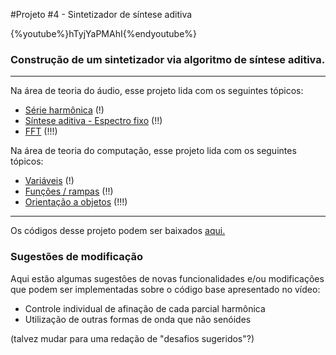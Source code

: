 #Projeto #4 - Sintetizador de síntese aditiva

{%youtube%}hTyjYaPMAhI{%endyoutube%}

### Construção de um sintetizador via algoritmo de síntese aditiva.

---
Na área de teoria do áudio, esse projeto lida com os seguintes tópicos:

* [Série harmônica](audio_relacaoFormaOndaSerHarm.md) (!)
* [Síntese aditiva - Espectro fixo](audio_aditiva_espcFixo.md) (!!)
* [FFT](audio_dft.md) (!!!)
<p>

Na área de teoria do computação, esse projeto lida com os seguintes tópicos:

* [Variáveis](prog_variaveis.md) (!)
* [Funções / rampas](prog_funcoes.md) (!!)
* [Orientação a objetos](prog_oop.md) (!!!)
---

Os códigos desse projeto podem ser baixados [aqui.]()

### Sugestões de modificação
Aqui estão algumas sugestões de novas funcionalidades e/ou modificações que podem ser implementadas sobre o código base apresentado no vídeo:
- Controle individual de afinação de cada parcial harmônica
- Utilização de outras formas de onda que não senóides

(talvez mudar para uma redação de "desafios sugeridos"?)